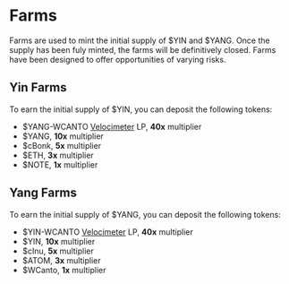 # Farms

Farms are used to mint the initial supply of $YIN and $YANG. Once the supply has been fuly minted, the farms will be definitively closed.
Farms have been designed to offer opportunities of varying risks.

## Yin Farms

To earn the initial supply of $YIN, you can deposit the following tokens:

- $YANG-WCANTO [Velocimeter](https://www.velocimeter.xyz/swap) LP, **40x** multiplier
- $YANG, **10x** multiplier
- $cBonk, **5x** multiplier
- $ETH, **3x** multiplier
- $NOTE, **1x** multiplier

## Yang Farms

To earn the initial supply of $YANG, you can deposit the following tokens:

- $YIN-WCANTO [Velocimeter](https://www.velocimeter.xyz/swap) LP, **40x** multiplier
- $YIN, **10x** multiplier
- $cInu, **5x** multiplier
- $ATOM, **3x** multiplier
- $WCanto, **1x** multiplier